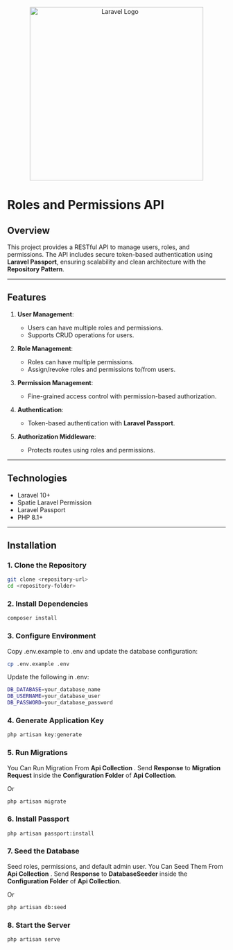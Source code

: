 <p align="center"><a href="https://laravel.com" target="_blank"><img src="https://raw.githubusercontent.com/laravel/art/master/logo-lockup/5%20SVG/2%20CMYK/1%20Full%20Color/laravel-logolockup-cmyk-red.svg" width="400" alt="Laravel Logo"></a></p>

# Roles and Permissions API

## Overview
This project provides a RESTful API to manage users, roles, and permissions. The API includes secure token-based authentication using **Laravel Passport**, ensuring scalability and clean architecture with the **Repository Pattern**.

---

## Features
1. **User Management**:
   - Users can have multiple roles and permissions.
   - Supports CRUD operations for users.

2. **Role Management**:
   - Roles can have multiple permissions.
   - Assign/revoke roles and permissions to/from users.

3. **Permission Management**:
   - Fine-grained access control with permission-based authorization.

4. **Authentication**:
   - Token-based authentication with **Laravel Passport**.

5. **Authorization Middleware**:
   - Protects routes using roles and permissions.

---

## Technologies
- Laravel 10+
- Spatie Laravel Permission
- Laravel Passport
- PHP 8.1+

---

## Installation

### 1. Clone the Repository
```bash
git clone <repository-url>
cd <repository-folder>
```
### 2. Install Dependencies
```bash
composer install
```
### 3. Configure Environment
Copy .env.example to .env and update the database 
configuration:
```bash
cp .env.example .env
```
Update the following in .env:
```bash
DB_DATABASE=your_database_name
DB_USERNAME=your_database_user
DB_PASSWORD=your_database_password
```
### 4. Generate Application Key
```bash
php artisan key:generate
```
### 5. Run Migrations
You Can Run Migration From **Api Collection** . Send **Response** to **Migration Request** inside the **Configuration Folder** of **Api Collection**. 

Or
```bash
php artisan migrate

```
### 6. Install Passport
```bash
php artisan passport:install
```

### 7. Seed the Database
Seed roles, permissions, and default admin user. You Can Seed Them From **Api Collection** . Send **Response** to **DatabaseSeeder** inside the **Configuration Folder** of **Api Collection**. 

Or
```bash
php artisan db:seed
```
### 8. Start the Server

```bash
php artisan serve
```
